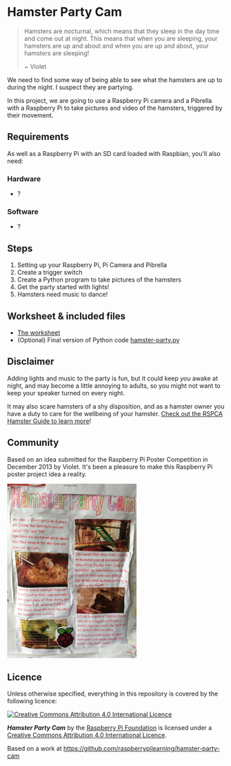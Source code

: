 # Hamster Party Cam

> Hamsters are nocturnal, which means that they sleep in the day time and come out at night. This means that when you are sleeping, your hamsters are up and about and when you are up and about, your hamsters are sleeping!
>
> ~ Violet

We need to find some way of being able to see what the hamsters are up to during the night. I suspect they are partying.

In this project, we are going to use a Raspberry Pi camera and a Pibrella with a Raspberry Pi to take pictures and video of the hamsters, triggered by their movement.

## Requirements

As well as a Raspberry Pi with an SD card loaded with Raspbian, you'll also need:

### Hardware

- ?

### Software

- ?

## Steps

1. Setting up your Raspberry Pi, Pi Camera and Pibrella
1. Create a trigger switch
1. Create a Python program to take pictures of the hamsters
1. Get the party started with lights!
1. Hamsters need music to dance!

## Worksheet & included files

- [The worksheet](worksheet.md)
- (Optional) Final version of Python code [hamster-party.py](code/hamster-party.py)

## Disclaimer

Adding lights and music to the party is fun, but it could keep *you* awake at night, and may become a little annoying to adults, so you might not want to keep your speaker turned on every night.

It may also scare hamsters of a shy disposition, and as a hamster owner you have a duty to care for the wellbeing of your hamster. [Check out the RSPCA Hamster Guide to learn more](http://www.rspca.org.uk/allaboutanimals/pets/rodents/hamsters)!

## Community

Based on an idea submitted for the Raspberry Pi Poster Competition in December 2013 by Violet.
It's been a pleasure to make this Raspberry Pi poster project idea a reality.

![](images/poster.jpg)

## Licence

Unless otherwise specified, everything in this repository is covered by the following licence:

[![Creative Commons Attribution 4.0 International Licence](http://i.creativecommons.org/l/by-sa/4.0/88x31.png)](http://creativecommons.org/licenses/by-sa/4.0/)

***Hamster Party Cam*** by the [Raspberry Pi Foundation](http://www.raspberrypi.org) is licensed under a [Creative Commons Attribution 4.0 International Licence](http://creativecommons.org/licenses/by-sa/4.0/).

Based on a work at https://github.com/raspberrypilearning/hamster-party-cam

